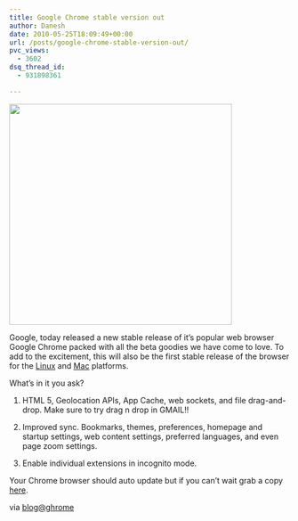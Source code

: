```yaml
---
title: Google Chrome stable version out
author: Danesh
date: 2010-05-25T18:09:49+00:00
url: /posts/google-chrome-stable-version-out/
pvc_views:
  - 3602
dsq_thread_id:
  - 931898361

---
```

<img loading="lazy" class="alignnone size-full wp-image-2148" title="Christoph Niemann" src="/wp-content/uploads/2010/05/Christoph-Niemann.png" alt="" width="400" height="397" srcset="/wp-content/uploads/2010/05/Christoph-Niemann.png 400w, /wp-content/uploads/2010/05/Christoph-Niemann-150x150.png 150w" sizes="(max-width: 400px) 100vw, 400px" />

Google, today released a new stable release of it&#8217;s popular web browser Google Chrome packed with all the beta goodies we have come to love. To add to the excitement, this will also be the first stable release of the browser for the [Linux][1] and [Mac][2] platforms.

What&#8217;s in it you ask?

1. HTML 5, Geolocation APIs, App Cache, web sockets, and file drag-and-drop. Make sure to try drag n drop in GMAIL!!

2. Improved sync. Bookmarks, themes, preferences, homepage and startup settings, web content settings, preferred languages, and even page zoom settings.

3. Enable individual extensions in incognito mode.

Your Chrome browser should auto update but if you can&#8217;t wait grab a copy [here][3].

via [blog@ghrome][4]

 [1]: http://blog.chromium.org/2010/05/google-chrome-for-linux-goes-stable.html
 [2]: http://googlemac.blogspot.com/2010/05/google-chrome-for-mac-ready-beta-now.html
 [3]: http://www.google.com/chrome
 [4]: http://chrome.blogspot.com/2010/05/new-chrome-stable-release-welcome-mac.html